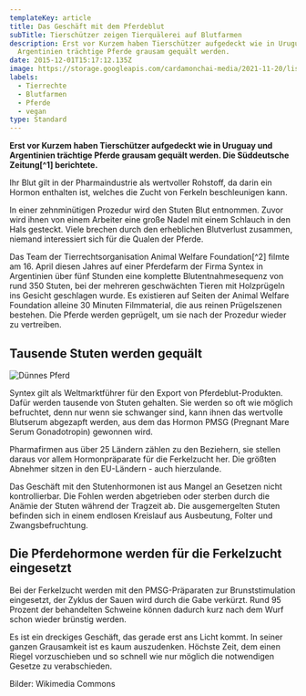 ```yaml
---
templateKey: article
title: Das Geschäft mit dem Pferdeblut
subTitle: Tierschützer zeigen Tierquälerei auf Blutfarmen
description: Erst vor Kurzem haben Tierschützer aufgedeckt wie in Uruguay und
  Argentinien trächtige Pferde grausam gequält werden.
date: 2015-12-01T15:17:12.135Z
image: https://storage.googleapis.com/cardamonchai-media/2021-11-20/listeria-monocytogenes-columbia-horse-blood-agar-detail-jpg-imagine-e81818_d13e3a_1440_1080/640.webp
labels:
  - Tierrechte
  - Blutfarmen
  - Pferde
  - vegan
type: Standard
---
```


**Erst vor Kurzem haben Tierschützer aufgedeckt wie in Uruguay und Argentinien trächtige Pferde grausam gequält werden. Die Süddeutsche Zeitung\[^1] berichtete.**

Ihr Blut gilt in der Pharmaindustrie als wertvoller Rohstoff, da darin ein Hormon enthalten ist, welches die Zucht von Ferkeln beschleunigen kann.

In einer zehnminütigen Prozedur wird den Stuten Blut entnommen. Zuvor wird ihnen von einem Arbeiter eine große Nadel mit einem Schlauch in den Hals gesteckt. Viele brechen durch den erheblichen Blutverlust zusammen, niemand interessiert sich für die Qualen der Pferde.

Das Team der Tierrechtsorganisation Animal Welfare Foundation\[^2] filmte am 16. April diesen Jahres auf einer Pferdefarm der Firma Syntex in Argentinien über fünf Stunden eine komplette Blutentnahmesequenz von rund 350 Stuten, bei der mehreren geschwächten Tieren mit Holzprügeln ins Gesicht geschlagen wurde. Es existieren auf Seiten der Animal Welfare Foundation alleine 30 Minuten Filmmaterial, die aus reinen Prügelszenen bestehen. Die Pferde werden geprügelt, um sie nach der Prozedur wieder zu vertreiben.

## Tausende Stuten werden gequält

![Dünnes Pferd](https://storage.googleapis.com/cardamonchai-media/2021-11-20/skinny-horse-5910370980-jpg-imagine-986858_9e7e78_467_350/640.webp 'Dünnes Pferd')

Syntex gilt als Weltmarktführer für den Export von Pferdeblut-Produkten. Dafür werden tausende von Stuten gehalten. Sie werden so oft wie möglich befruchtet, denn nur wenn sie schwanger sind, kann ihnen das wertvolle Blutserum abgezapft werden, aus dem das Hormon PMSG (Pregnant Mare Serum Gonadotropin) gewonnen wird.

Pharmafirmen aus über 25 Ländern zählen zu den Beziehern, sie stellen daraus vor allem Hormonpräparate für die Ferkelzucht her. Die größten Abnehmer sitzen in den EU-Ländern - auch hierzulande.

Das Geschäft mit den Stutenhormonen ist aus Mangel an Gesetzen nicht kontrollierbar. Die Fohlen werden abgetrieben oder sterben durch die Anämie der Stuten während der Tragzeit ab. Die ausgemergelten Stuten befinden sich in einem endlosen Kreislauf aus Ausbeutung, Folter und Zwangsbefruchtung.

## Die Pferdehormone werden für die Ferkelzucht eingesetzt

Bei der Ferkelzucht werden mit den PMSG-Präparaten zur Brunststimulation eingesetzt, der Zyklus der Sauen wird durch die Gabe verkürzt. Rund 95 Prozent der behandelten Schweine können dadurch kurz nach dem Wurf schon wieder brünstig werden.

Es ist ein dreckiges Geschäft, das gerade erst ans Licht kommt. In seiner ganzen Grausamkeit ist es kaum auszudenken. Höchste Zeit, dem einen Riegel vorzuschieben und so schnell wie nur möglich die notwendigen Gesetze zu verabschieden.

[^1]: [Bericht aus der Süddeutschen Zeitung vom 29. September 2015](http://www.sueddeutsche.de/wirtschaft/handel-grausamer-bluttransfer-1.2668283)
[^2]: Animal [Welfare Foundation](http://animal-welfare-foundation.org/)

Bilder: Wikimedia Commons
